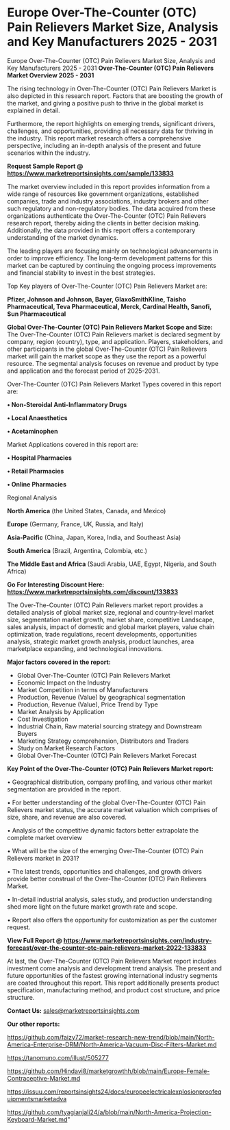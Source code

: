 # Europe Over-The-Counter (OTC) Pain Relievers Market Size, Analysis and Key Manufacturers 2025 - 2031
Europe Over-The-Counter (OTC) Pain Relievers Market Size, Analysis and Key Manufacturers 2025 - 2031
<Strong> Over-The-Counter (OTC) Pain Relievers Market Overview 2025 - 2031</strong>

The rising technology in Over-The-Counter (OTC) Pain Relievers Market is also depicted in this research report. Factors that are boosting the growth of the market, and giving a positive push to thrive in the global market is explained in detail.

Furthermore, the report highlights on emerging trends, significant drivers, challenges, and opportunities, providing all necessary data for thriving in the industry. This report market research offers a comprehensive perspective, including an in-depth analysis of the present and future scenarios within the industry.

<strong>Request Sample Report @ <a href=https://www.marketreportsinsights.com/sample/133833>https://www.marketreportsinsights.com/sample/133833</a></strong>

The market overview included in this report provides information from a wide range of resources like government organizations, established companies, trade and industry associations, industry brokers and other such regulatory and non-regulatory bodies. The data acquired from these organizations authenticate the Over-The-Counter (OTC) Pain Relievers research report, thereby aiding the clients in better decision making. Additionally, the data provided in this report offers a contemporary understanding of the market dynamics.

The leading players are focusing mainly on technological advancements in order to improve efficiency. The long-term development patterns for this market can be captured by continuing the ongoing process improvements and financial stability to invest in the best strategies.

Top Key players of Over-The-Counter (OTC) Pain Relievers Market are:

<strong>Pfizer, Johnson and Johnson, Bayer, GlaxoSmithKline, Taisho Pharmaceutical, Teva Pharmaceutical, Merck, Cardinal Health, Sanofi, Sun Pharmaceutical</strong>

<strong><b>Global Over-The-Counter (OTC) Pain Relievers Market Scope and Size:</b></strong>
The Over-The-Counter (OTC) Pain Relievers market is declared segment by company, region (country), type, and application. Players, stakeholders, and other participants in the global Over-The-Counter (OTC) Pain Relievers market will gain the market scope as they use the report as a powerful resource. The segmental analysis focuses on revenue and product by type and application and the forecast period of 2025-2031.

Over-The-Counter (OTC) Pain Relievers Market Types covered in this report are:

<strong>• Non-Steroidal Anti-Inflammatory Drugs

• Local Anaesthetics

• Acetaminophen</strong>

Market Applications covered in this report are:

<strong>• Hospital Pharmacies

• Retail Pharmacies

• Online Pharmacies</strong> 

Regional Analysis

<strong>North America</strong> (the United States, Canada, and Mexico)

<strong>Europe</strong> (Germany, France, UK, Russia, and Italy)

<strong>Asia-Pacific</strong> (China, Japan, Korea, India, and Southeast Asia)

<strong>South America</strong> (Brazil, Argentina, Colombia, etc.)

<strong>The Middle East and Africa</strong> (Saudi Arabia, UAE, Egypt, Nigeria, and South Africa)

<strong>Go For Interesting Discount Here: <a href=https://www.marketreportsinsights.com/discount/133833>https://www.marketreportsinsights.com/discount/133833</a></strong>

The Over-The-Counter (OTC) Pain Relievers market report provides a detailed analysis of global market size, regional and country-level market size, segmentation market growth, market share, competitive Landscape, sales analysis, impact of domestic and global market players, value chain optimization, trade regulations, recent developments, opportunities analysis, strategic market growth analysis, product launches, area marketplace expanding, and technological innovations.

<strong><b>Major factors covered in the report:</b></strong>
<ul>
  <li>Global Over-The-Counter (OTC) Pain Relievers Market </li>
  <li>Economic Impact on the Industry</li>
  <li>Market Competition in terms of Manufacturers</li>
  <li>Production, Revenue (Value) by geographical segmentation</li>
  <li>Production, Revenue (Value), Price Trend by Type</li>
  <li>Market Analysis by Application</li>
  <li>Cost Investigation</li>
  <li>Industrial Chain, Raw material sourcing strategy and Downstream Buyers</li>
  <li>Marketing Strategy comprehension, Distributors and Traders</li>
  <li>Study on Market Research Factors</li>
  <li>Global Over-The-Counter (OTC) Pain Relievers Market Forecast</li>
</ul>

<strong><b>Key Point of the Over-The-Counter (OTC) Pain Relievers Market report:</b></strong>

• Geographical distribution, company profiling, and various other market segmentation are provided in the report.

• For better understanding of the global Over-The-Counter (OTC) Pain Relievers market status, the accurate market valuation which comprises of size, share, and revenue are also covered.

• Analysis of the competitive dynamic factors better extrapolate the complete market overview

• What will be the size of the emerging Over-The-Counter (OTC) Pain Relievers market in 2031?

• The latest trends, opportunities and challenges, and growth drivers provide better construal of the Over-The-Counter (OTC) Pain Relievers Market.

• In-detail industrial analysis, sales study, and production understanding shed more light on the future market growth rate and scope.

• Report also offers the opportunity for customization as per the customer request.

<strong><b>View Full Report @ <a href=https://www.marketreportsinsights.com/industry-forecast/over-the-counter-otc-pain-relievers-market-2022-133833>https://www.marketreportsinsights.com/industry-forecast/over-the-counter-otc-pain-relievers-market-2022-133833</a></b></strong>


At last, the Over-The-Counter (OTC) Pain Relievers Market report includes investment come analysis and development trend analysis. The present and future opportunities of the fastest growing international industry segments are coated throughout this report. This report additionally presents product specification, manufacturing method, and product cost structure, and price structure.

<strong>Contact Us:</strong>
sales@marketreportsinsights.com

<strong>Our other reports:</strong>

<a href=https://github.com/faizy72/market-research-new-trend/blob/main/North-America-Enterprise-DRM/North-America-Vacuum-Disc-Filters-Market.md>https://github.com/faizy72/market-research-new-trend/blob/main/North-America-Enterprise-DRM/North-America-Vacuum-Disc-Filters-Market.md</a>

<a href=https://tanomuno.com/illust/505277>https://tanomuno.com/illust/505277</a>

<a href=https://github.com/Hindavi8/marketgrowthh/blob/main/Europe-Female-Contraceptive-Market.md>https://github.com/Hindavi8/marketgrowthh/blob/main/Europe-Female-Contraceptive-Market.md</a>

<a href=https://issuu.com/reportsinsights24/docs/europeelectricalexplosionproofequipmentsmarketadva>https://issuu.com/reportsinsights24/docs/europeelectricalexplosionproofequipmentsmarketadva</a>

<a href=https://github.com/tyagianjali24/a/blob/main/North-America-Projection-Keyboard-Market.md>https://github.com/tyagianjali24/a/blob/main/North-America-Projection-Keyboard-Market.md</a>"
